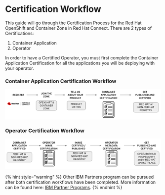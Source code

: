 # Certification Workflow

This guide will go through the Certification Process for the Red Hat OpenShift and Container Zone in Red Hat Connect. There are 2 types of Certifications: 

1. Container Application 
2. Operator 

In order to have a Certified Operator, you must first complete the Container Application Certification for all the applications you will be deploying with your operator. 

### Container Application Certification Workflow

![](../.gitbook/assets/cert1.png)

### Operator Certification Workflow

![](../.gitbook/assets/cert2.png)

{% hint style="warning" %}
Other IBM Partners program can be pursued after both certification workflows have been completed. More information can be found here: [IBM Partner Programs](https://redhat-connect.gitbook.io/partner-guide-for-red-hat-openshift-and-container/program-on-boarding/ibm-partner-programs). 
{% endhint %}

